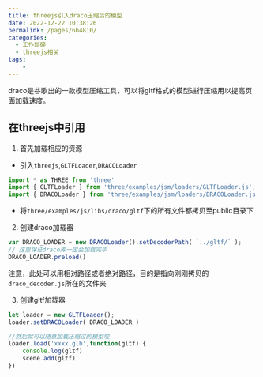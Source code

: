 ```yaml
---
title: threejs引入draco压缩后的模型
date: 2022-12-22 10:38:26
permalink: /pages/6b4810/
categories:
  - 工作琐碎
  - threejs相关
tags:
    -
---
```

draco是谷歌出的一款模型压缩工具，可以将gltf格式的模型进行压缩用以提高页面加载速度。
## 在threejs中引用
1. 首先加载相应的资源
- 引入`threejs`,`GLTFLoader`,`DRACOLoader`
```js
import * as THREE from 'three'
import { GLTFLoader } from 'three/examples/jsm/loaders/GLTFLoader.js';
import { DRACOLoader } from 'three/examples/jsm/loaders/DRACOLoader.js';
```

- 将`three/examples/js/libs/draco/gltf`下的所有文件都拷贝至public目录下

2. 创建draco加载器
```js
var DRACO_LOADER = new DRACOLoader().setDecoderPath( `../gltf/` );
// 这里保证draco库一定会加载完毕
DRACO_LOADER.preload()
```
注意，此处可以用相对路径或者绝对路径，目的是指向刚刚拷贝的`draco_decoder.js`所在的文件夹

3. 创建gltf加载器
```js
let loader = new GLTFLoader();
loader.setDRACOLoader( DRACO_LOADER )

//然后就可以随意加载压缩过的模型啦
loader.load('xxxx.glb',function(gltf) {
    console.log(gltf)
    scene.add(gltf)
})
```